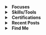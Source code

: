 <details>
  <summary><b>&nbsp;&nbsp;Focuses</b></summary>
  <br/>

 - Cybersecurity 
 - Open-Source Intelligence
 - Operations Security
 - Open-Source Software Development
</details> 

<details>
  <summary><b>&nbsp;&nbsp;Skills/Tools</b></summary>
  <br/>

 - Golang
 - HTML, CSS, & JS
 - Microsoft Office
 - Git 
 - VSCode
</details> 

<details>
  <summary><b>&nbsp;&nbsp;Certifications</b></summary>
  <br/>

 - Microsoft Office Specialist: Master
 - LE-1: Linux Essentials
</details> 


<details>
  <summary><b>&nbsp;&nbsp;Recent Posts</b></summary>
  <br>
  
 - **Bootleg Buskill** - An Improvised Buskill cable: [https://ax-i-om.github.io/posts/bootleg-buskill/](https://ax-i-om.github.io/posts/bootleg-buskill/)
</details>

<details>
  <summary><b>&nbsp;&nbsp;Find Me</b></summary>
  <br>
  
 - **Website**: https://ax-i-om.github.io
 - **TryHackMe**: https://tryhackme.com/p/axioom
 - **Revolt**: axiom#7452 | **Server**: [https://rvlt.gg/XTjxAVqt](https://rvlt.gg/XTjxAVqt)
 - **Email**: addressaxiom@pm.me
 - **PGP**: <br>
```

```
</details>
